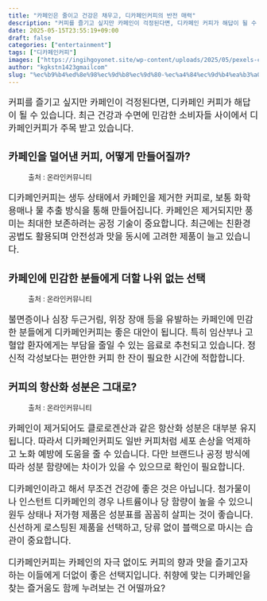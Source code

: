 ```yaml
---
title: "카페인은 줄이고 건강은 채우고, 디카페인커피의 반전 매력"
description: "커피를 즐기고 싶지만 카페인이 걱정된다면, 디카페인 커피가 해답이 될 수 있습니다. 최근 건강과 수면에 민감한 소비자들 사이에서 디카페인커피가 주목 받고 있습니다."
date: 2025-05-15T23:55:19+09:00
draft: false
categories: ["entertainment"]
tags: ["디카페인커피"]
images: ["https://ingihgoyonet.site/wp-content/uploads/2025/05/pexels-chevanon-302899-1024x684.jpg", "https://ingihgoyonet.site/wp-content/uploads/2025/05/pexels-igor-haritanovich-814387-1695052-1024x683.jpg", "https://ingihgoyonet.site/wp-content/uploads/2025/05/pexels-juanpphotoandvideo-894695-1024x683.jpg"]
author: "kgkstn1423gmailcom"
slug: "%ec%b9%b4%ed%8e%98%ec%9d%b8%ec%9d%80-%ec%a4%84%ec%9d%b4%ea%b3%a0-%ea%b1%b4%ea%b0%95%ec%9d%80-%ec%b1%84%ec%9a%b0%ea%b3%a0-%eb%94%94%ec%b9%b4%ed%8e%98%ec%9d%b8%ec%bb%a4%ed%94%bc%ec%9d%98-%eb%b0%98"
---
```


<p style="font-size:18px">커피를 즐기고 싶지만 카페인이 걱정된다면, 디카페인 커피가 해답이 될 수 있습니다. 최근 건강과 수면에 민감한 소비자들 사이에서 디카페인커피가 주목 받고 있습니다.</p> <h2 >카페인을 덜어낸 커피, 어떻게 만들어질까?</h2> <figure ><img src="https://ingihgoyonet.site/wp-content/uploads/2025/05/pexels-chevanon-302899-1024x684.jpg" alt="" style="aspect-ratio:16/9;object-fit:cover"/><figcaption >출처 : 온라인커뮤니티</figcaption></figure> <p style="font-size:18px">디카페인커피는 생두 상태에서 카페인을 제거한 커피로, 보통 화학 용매나 물 추출 방식을 통해 만들어집니다. 카페인은 제거되지만 풍미는 최대한 보존하려는 공정 기술이 중요합니다. 최근에는 친환경 공법도 활용되며 안전성과 맛을 동시에 고려한 제품이 늘고 있습니다.</p> <h2 >카페인에 민감한 분들에게 더할 나위 없는 선택</h2> <figure ><img src="https://ingihgoyonet.site/wp-content/uploads/2025/05/pexels-igor-haritanovich-814387-1695052-1024x683.jpg" alt="" style="aspect-ratio:16/9;object-fit:cover"/><figcaption >출처 : 온라인커뮤니티</figcaption></figure> <p style="font-size:18px">불면증이나 심장 두근거림, 위장 장애 등을 유발하는 카페인에 민감한 분들에게 디카페인커피는 좋은 대안이 됩니다. 특히 임산부나 고혈압 환자에게는 부담을 줄일 수 있는 음료로 추천되고 있습니다. 정신적 각성보다는 편안한 커피 한 잔이 필요한 시간에 적합합니다.</p> <h2 >커피의 항산화 성분은 그대로?</h2> <figure ><img src="https://ingihgoyonet.site/wp-content/uploads/2025/05/pexels-juanpphotoandvideo-894695-1024x683.jpg" alt="" style="aspect-ratio:16/9;object-fit:cover"/><figcaption >출처 : 온라인커뮤니티</figcaption></figure> <p style="font-size:18px">카페인이 제거되어도 클로로겐산과 같은 항산화 성분은 대부분 유지됩니다. 따라서 디카페인커피도 일반 커피처럼 세포 손상을 억제하고 노화 예방에 도움을 줄 수 있습니다. 다만 브랜드나 공정 방식에 따라 성분 함량에는 차이가 있을 수 있으므로 확인이 필요합니다.</p> <p style="font-size:18px">디카페인이라고 해서 무조건 건강에 좋은 것은 아닙니다. 첨가물이나 인스턴트 디카페인의 경우 나트륨이나 당 함량이 높을 수 있으니 원두 상태나 저가형 제품은 성분표를 꼼꼼히 살피는 것이 좋습니다. 신선하게 로스팅된 제품을 선택하고, 당류 없이 블랙으로 마시는 습관이 중요합니다.</p> <p style="font-size:18px">디카페인커피는 카페인의 자극 없이도 커피의 향과 맛을 즐기고자 하는 이들에게 더없이 좋은 선택지입니다. 취향에 맞는 디카페인을 찾는 즐거움도 함께 누려보는 건 어떨까요?</p>